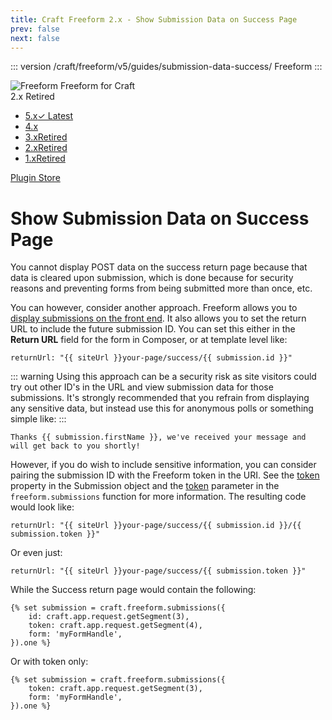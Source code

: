 ```yaml
---
title: Craft Freeform 2.x - Show Submission Data on Success Page
prev: false
next: false
---
```


::: version /craft/freeform/v5/guides/submission-data-success/
Freeform
:::

<div id="pr-heading">
    <img src="https://docs.solspace.com/extras/icons/products/freeform-icon.png" alt="Freeform" class="pr-image">
    <span class="pr-name">Freeform</span>
    <span class="pr-category">for Craft</span>
    <div class="pr-v-wrapper">
        <div class="pr-v">
            <span class="pr-v-v">2.x</span>
            <span class="pr-v-type pr-retired">Retired</span>
            <span class="pr-v-arrow arrow down"></span>
        </div>
        <ul class="pr-v-list">
            <li><a href="/craft/freeform/v5/">5.x<span class="pr-v-type pr-latest">✓ Latest</span></a></li>
            <li><a href="/craft/freeform/v4/">4.x</a></li>
            <li><a href="/craft/freeform/v3/">3.x<span class="pr-v-type pr-retired">Retired</span></a></li>
            <li><a href="/craft/freeform/v2/">2.x<span class="pr-v-type pr-retired">Retired</span></a></li>
            <li><a href="/craft/freeform/v1/">1.x<span class="pr-v-type pr-retired">Retired</span></a></li>
        </ul>
    </div>
    <div class="pr-buy">
        <a href="https://plugins.craftcms.com/freeform" class="button button-blue"><span class="external-url">Plugin Store</span></a>
    </div>
</div>

<span class="page-section"></span>

# Show Submission Data on Success Page
You cannot display POST data on the success return page because that data is cleared upon submission, which is done because for security reasons and preventing forms from being submitted more than once, etc.

You can however, consider another approach. Freeform allows you to [display submissions on the front end](../template-objects/submission.md). It also allows you to set the return URL to include the future submission ID. You can set this either in the **Return URL** field for the form in Composer, or at template level like:

``` twig
returnUrl: "{{ siteUrl }}your-page/success/{{ submission.id }}"
```

::: warning
Using this approach can be a security risk as site visitors could try out other ID's in the URL and view submission data for those submissions. It's strongly recommended that you refrain from displaying any sensitive data, but instead use this for anonymous polls or something simple like:
:::

``` twig
Thanks {{ submission.firstName }}, we've received your message and will get back to you shortly!
```

However, if you do wish to include sensitive information, you can consider pairing the submission ID with the Freeform token in the URI. See the [token](../template-objects/submission.md#prop-token) property in the Submission object and the [token](../template-functions/freeform.submissions.md#param-token) parameter in the `freeform.submissions` function for more information. The resulting code would look like:

``` twig
returnUrl: "{{ siteUrl }}your-page/success/{{ submission.id }}/{{ submission.token }}"
```

Or even just:

``` twig
returnUrl: "{{ siteUrl }}your-page/success/{{ submission.token }}"
```

While the Success return page would contain the following:

``` twig{2-3}
{% set submission = craft.freeform.submissions({
    id: craft.app.request.getSegment(3),
    token: craft.app.request.getSegment(4),
    form: 'myFormHandle',
}).one %}
```

Or with token only:

``` twig{2}
{% set submission = craft.freeform.submissions({
    token: craft.app.request.getSegment(3),
    form: 'myFormHandle',
}).one %}
```
